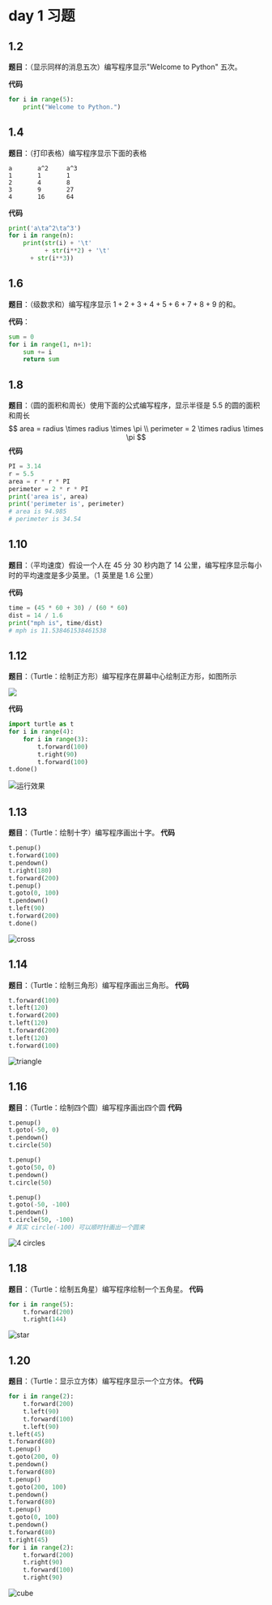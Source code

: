 # day 1 习题

## 1.2

**题目**：（显示同样的消息五次）编写程序显示"Welcome to Python" 五次。

**代码**

``` python
for i in range(5):
    print("Welcome to Python.")
```

## 1.4

**题目**：（打印表格）编写程序显示下面的表格

```
a       a^2     a^3
1       1       1
2       4       8
3       9       27
4       16      64
```

**代码**
``` python
print('a\ta^2\ta^3')
for i in range(n):
    print(str(i) + '\t'
          + str(i**2) + '\t' 
	  + str(i**3))
```

## 1.6

**题目**：（级数求和）编写程序显示 $1+2+3+4+5+6+7+8+9$ 的和。

**代码**：

``` python
sum = 0
for i in range(1, n+1):
    sum += i
    return sum
```

## 1.8

**题目**：（圆的面积和周长）使用下面的公式编写程序，显示半径是 5.5 的圆的面积和周长
$$
area = radius \times radius \times \pi \\
perimeter = 2 \times radius \times \pi
$$
**代码**

``` python
PI = 3.14
r = 5.5
area = r * r * PI
perimeter = 2 * r * PI
print('area is', area)
print('perimeter is', perimeter)
# area is 94.985
# perimeter is 34.54
```

## 1.10

**题目**：（平均速度）假设一个人在 45 分 30 秒内跑了 14 公里，编写程序显示每小时的平均速度是多少英里。（1 英里是 1.6 公里）

**代码**

``` python
time = (45 * 60 + 30) / (60 * 60)
dist = 14 / 1.6
print("mph is", time/dist)
# mph is 11.538461538461538
```

## 1.12

**题目**：（Turtle：绘制正方形）编写程序在屏幕中心绘制正方形，如图所示

![](img/exe_12.png)

**代码**

``` python
import turtle as t
for i in range(4):
    for i in range(3):
        t.forward(100)
        t.right(90)
        t.forward(100)
t.done()
```

![运行效果](img/Exe_12_done.png)

## 1.13
**题目**：（Turtle：绘制十字）编写程序画出十字。
**代码**
``` python
t.penup()
t.forward(100)
t.pendown()
t.right(180)
t.forward(200)
t.penup()
t.goto(0, 100)
t.pendown()
t.left(90)
t.forward(200)
t.done()
```
![cross](img/Exe_13.png)

## 1.14 
**题目**：（Turtle：绘制三角形）编写程序画出三角形。
**代码**
``` python
t.forward(100)
t.left(120)
t.forward(200)
t.left(120)
t.forward(200)
t.left(120)
t.forward(100)
```
![triangle](img/exe_12.png)

## 1.16
**题目**：（Turtle：绘制四个圆）编写程序画出四个圆
**代码**
``` python
t.penup()
t.goto(-50, 0)
t.pendown()
t.circle(50)

t.penup()
t.goto(50, 0)
t.pendown()
t.circle(50)

t.penup()
t.goto(-50, -100)
t.pendown()
t.circle(50, -100)
# 其实 circle(-100) 可以顺时针画出一个圆来
```

![4 circles](img/Exe_16.png)

## 1.18
**题目**：（Turtle：绘制五角星）编写程序绘制一个五角星。
**代码**
``` python
for i in range(5):
	t.forward(200)
	t.right(144)
```

![star](img/Exe_18.png)

## 1.20
**题目**：（Turtle：显示立方体）编写程序显示一个立方体。
**代码**
``` python
for i in range(2):
    t.forward(200)
    t.left(90)
    t.forward(100)
    t.left(90)
t.left(45)
t.forward(80)
t.penup()
t.goto(200, 0)
t.pendown()
t.forward(80)
t.penup()
t.goto(200, 100)
t.pendown()
t.forward(80)
t.penup()
t.goto(0, 100)
t.pendown()
t.forward(80)
t.right(45)
for i in range(2):
    t.forward(200)
    t.right(90)
    t.forward(100)
    t.right(90)
```

![cube](img/Exe_20.png)

